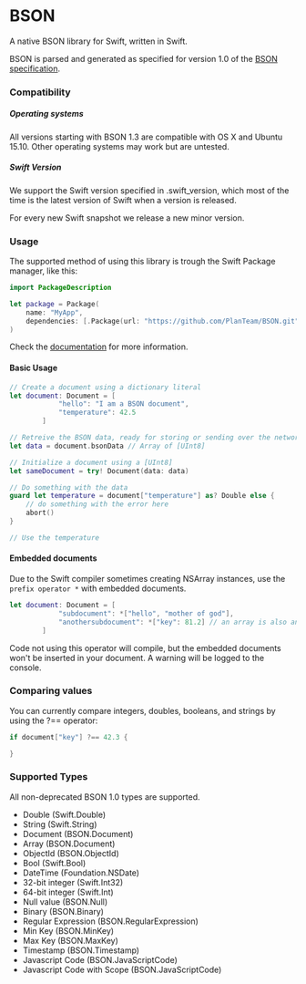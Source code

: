 # BSON

A native BSON library for Swift, written in Swift.

BSON is parsed and generated as specified for version 1.0 of the [BSON specification](http://bsonspec.org/spec.html).

### Compatibility

##### Operating systems
All versions starting with BSON 1.3 are compatible with OS X and Ubuntu 15.10. Other operating systems may work but are untested.

##### Swift Version
We support the Swift version specified in .swift_version, which most of the time is the latest version of Swift when a version is released.

For every new Swift snapshot we release a new minor version.

### Usage

The supported method of using this library is trough the Swift Package manager, like this:

```swift
import PackageDescription

let package = Package(
    name: "MyApp",
    dependencies: [.Package(url: "https://github.com/PlanTeam/BSON.git", majorVersion: 1, minor: 3)]
)
```

Check the [documentation](https://planteam.github.io/BSON/) for more information.

#### Basic Usage

```swift
// Create a document using a dictionary literal
let document: Document = [
            "hello": "I am a BSON document",
            "temperature": 42.5
        ]

// Retreive the BSON data, ready for storing or sending over the network
let data = document.bsonData // Array of [UInt8]

// Initialize a document using a [UInt8]
let sameDocument = try! Document(data: data)

// Do something with the data
guard let temperature = document["temperature"] as? Double else {
	// do something with the error here
	abort()
}

// Use the temperature
```

#### Embedded documents

Due to the Swift compiler sometimes creating NSArray instances, use the `prefix operator *` with embedded documents.

```swift
let document: Document = [
            "subdocument": *["hello", "mother of god"],
            "anothersubdocument": *["key": 81.2] // an array is also an embedded document
        ]
```

Code not using this operator will compile, but the embedded documents won't be inserted in your document. A warning will be logged to the console.

### Comparing values

You can currently compare integers, doubles, booleans, and strings by using the ?== operator:

```swift
if document["key"] ?== 42.3 {

}
```

### Supported Types

All non-deprecated BSON 1.0 types are supported.

- Double (Swift.Double)
- String (Swift.String)
- Document (BSON.Document)
- Array (BSON.Document)
- ObjectId (BSON.ObjectId)
- Bool (Swift.Bool)
- DateTime (Foundation.NSDate)
- 32-bit integer (Swift.Int32)
- 64-bit integer (Swift.Int)
- Null value (BSON.Null)
- Binary (BSON.Binary)
- Regular Expression (BSON.RegularExpression)
- Min Key (BSON.MinKey)
- Max Key (BSON.MaxKey)
- Timestamp (BSON.Timestamp)
- Javascript Code (BSON.JavaScriptCode)
- Javascript Code with Scope (BSON.JavaScriptCode)